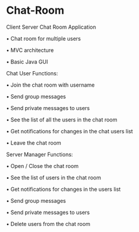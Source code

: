 # Chat-Room
Client Server Chat Room Application 


•	Chat room for multiple users 

•	MVC architecture

•	Basic Java GUI 



Chat User Functions:

•	Join the chat room with username 

•	Send group messages 

•	Send private messages to users

•	See the list of all the users in the chat room

•	Get notifications for changes in the chat users list 

•	Leave the chat room  



Server Manager Functions:

•	Open / Close the chat room

•	See the list of users in the chat room

•	Get notifications for changes in the users list 

•	Send group messages

•	Send private messages to users

•	Delete users from the chat room




